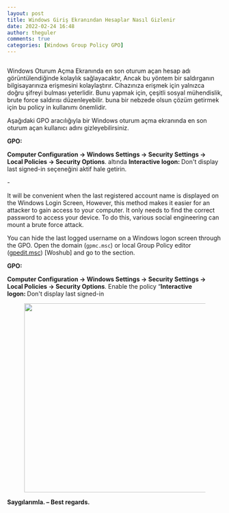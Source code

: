 ```yaml
---
layout: post
title: Windows Giriş Ekranından Hesaplar Nasıl Gizlenir
date: 2022-02-24 16:48
author: theguler
comments: true
categories: [Windows Group Policy GPO]
---
```

<!-- wp:image {"id":1155,"sizeSlug":"large","linkDestination":"none"} -->
<figure class="wp-block-image size-large"><img src="https://farukguler.com/assets/post_images/gpo_logo.jpg?w=439" alt="" class="wp-image-1155" /></figure>
<!-- /wp:image -->

<!-- wp:paragraph -->
<p>Windows Oturum Açma Ekranında en son oturum açan hesap adı görüntülendiğinde kolaylık sağlayacaktır, Ancak bu yöntem bir saldırganın bilgisayarınıza erişmesini kolaylaştırır. Cihazınıza erişmek için yalnızca doğru şifreyi bulması yeterlidir. Bunu yapmak için, çeşitli sosyal mühendislik, brute force saldırısı düzenleyebilir. buna bir nebzede olsun çözüm getirmek için bu policy in kullanımı önemlidir.</p>
<!-- /wp:paragraph -->

<!-- wp:paragraph -->
<p>Aşağıdaki GPO aracılığıyla bir Windows oturum açma ekranında en son oturum açan kullanıcı adını gizleyebilirsiniz.</p>
<!-- /wp:paragraph -->

<!-- wp:paragraph -->
<p><strong>GPO: </strong></p>
<!-- /wp:paragraph -->

<!-- wp:paragraph -->
<p><strong>Computer Configuration -&gt; Windows Settings -&gt; Security Settings -&gt; Local Policies -&gt; Security Options</strong>. altında <strong>Interactive logon:&nbsp;</strong>Don't display last signed-in seçeneğini aktif hale getirin.</p>
<!-- /wp:paragraph -->

<!-- wp:paragraph -->
<p>-</p>
<!-- /wp:paragraph -->

<!-- wp:paragraph -->
<p>It will be convenient when the last registered account name is displayed on the Windows Login Screen, However, this method makes it easier for an attacker to gain access to your computer. It only needs to find the correct password to access your device. To do this, various social engineering can mount a brute force attack.</p>
<!-- /wp:paragraph -->

<!-- wp:paragraph -->
<p>You can hide the last logged username on a Windows logon screen through the GPO. Open the domain (<code>gpmc.msc</code>) or local Group Policy editor (<a href="https://woshub.com/group-policy-editor-gpedit-msc-for-windows-10-home/">gpedit.msc</a>) [Woshub] and go to the section.</p>
<!-- /wp:paragraph -->

<!-- wp:paragraph -->
<p><strong>GPO: </strong></p>
<!-- /wp:paragraph -->

<!-- wp:paragraph -->
<p><strong>Computer Configuration -&gt; Windows Settings -&gt; Security Settings -&gt; Local Policies -&gt; Security Options</strong>. Enable the policy “<strong>Interactive logon:&nbsp;</strong>Don't display last signed-in</p>
<!-- /wp:paragraph -->

<!-- wp:image {"id":2047,"width":437,"height":441,"sizeSlug":"large","linkDestination":"none"} -->
<figure class="wp-block-image size-large is-resized"><img src="https://farukguler.com/assets/post_images/usr.png?w=579" alt="" class="wp-image-2047" width="437" height="441" /></figure>
<!-- /wp:image -->

<!-- wp:paragraph -->
<p><strong>Saygılarımla. – Best regards.</strong></p>
<!-- /wp:paragraph -->
